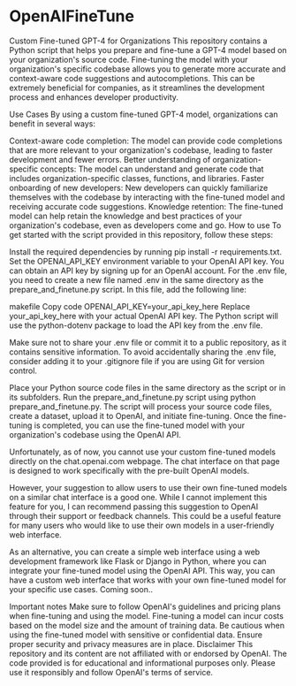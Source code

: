 # OpenAIFineTune
Custom Fine-tuned GPT-4 for Organizations
This repository contains a Python script that helps you prepare and fine-tune a GPT-4 model based on your organization's source code. Fine-tuning the model with your organization's specific codebase allows you to generate more accurate and context-aware code suggestions and autocompletions. This can be extremely beneficial for companies, as it streamlines the development process and enhances developer productivity.

Use Cases
By using a custom fine-tuned GPT-4 model, organizations can benefit in several ways:

Context-aware code completion: The model can provide code completions that are more relevant to your organization's codebase, leading to faster development and fewer errors.
Better understanding of organization-specific concepts: The model can understand and generate code that includes organization-specific classes, functions, and libraries.
Faster onboarding of new developers: New developers can quickly familiarize themselves with the codebase by interacting with the fine-tuned model and receiving accurate code suggestions.
Knowledge retention: The fine-tuned model can help retain the knowledge and best practices of your organization's codebase, even as developers come and go.
How to use
To get started with the script provided in this repository, follow these steps:

Install the required dependencies by running pip install -r requirements.txt.
Set the OPENAI_API_KEY environment variable to your OpenAI API key. You can obtain an API key by signing up for an OpenAI account.
For the .env file, you need to create a new file named .env in the same directory as the prepare_and_finetune.py script. In this file, add the following line:

makefile
Copy code
OPENAI_API_KEY=your_api_key_here
Replace your_api_key_here with your actual OpenAI API key. The Python script will use the python-dotenv package to load the API key from the .env file.

Make sure not to share your .env file or commit it to a public repository, as it contains sensitive information. To avoid accidentally sharing the .env file, consider adding it to your .gitignore file if you are using Git for version control.

Place your Python source code files in the same directory as the script or in its subfolders.
Run the prepare_and_finetune.py script using python prepare_and_finetune.py. The script will process your source code files, create a dataset, upload it to OpenAI, and initiate fine-tuning.
Once the fine-tuning is completed, you can use the fine-tuned model with your organization's codebase using the OpenAI API.

Unfortunately, as of now, you cannot use your custom fine-tuned models directly on the chat.openai.com webpage. The chat interface on that page is designed to work specifically with the pre-built OpenAI models.

However, your suggestion to allow users to use their own fine-tuned models on a similar chat interface is a good one. While I cannot implement this feature for you, I can recommend passing this suggestion to OpenAI through their support or feedback channels. This could be a useful feature for many users who would like to use their own models in a user-friendly web interface.

As an alternative, you can create a simple web interface using a web development framework like Flask or Django in Python, where you can integrate your fine-tuned model using the OpenAI API.
This way, you can have a custom web interface that works with your own fine-tuned model for your specific use cases.
Coming soon.. 

Important notes
Make sure to follow OpenAI's guidelines and pricing plans when fine-tuning and using the model. Fine-tuning a model can incur costs based on the model size and the amount of training data.
Be cautious when using the fine-tuned model with sensitive or confidential data. Ensure proper security and privacy measures are in place.
Disclaimer
This repository and its content are not affiliated with or endorsed by OpenAI. The code provided is for educational and informational purposes only. Please use it responsibly and follow OpenAI's terms of service.





